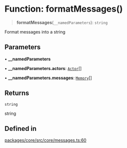 # Function: formatMessages()

> **formatMessages**(`__namedParameters`): `string`

Format messages into a string

## Parameters

• **\_\_namedParameters**

• **\_\_namedParameters.actors**: [`Actor`](../interfaces/Actor.md)[]

• **\_\_namedParameters.messages**: [`Memory`](../interfaces/Memory.md)[]

## Returns

`string`

string

## Defined in

[packages/core/src/core/messages.ts:60](https://github.com/ai16z/eliza/blob/d30d0a6e4929f1f9ad2fee78a425cc005922c069/packages/core/src/core/messages.ts#L60)
